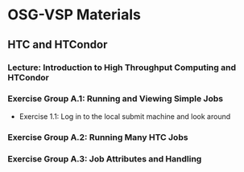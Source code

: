 # OSG-VSP Materials

## HTC and HTCondor

### Lecture: Introduction to High Throughput Computing and HTCondor

### Exercise Group A.1: Running and Viewing Simple Jobs

- Exercise 1.1: Log in to the local submit machine and look around

### Exercise Group A.2: Running Many HTC Jobs

### Exercise Group A.3: Job Attributes and Handling

